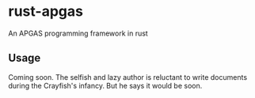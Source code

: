# rust-apgas
An APGAS programming framework in rust

## Usage 
Coming soon. The selfish and lazy author is reluctant to write documents during the Crayfish's infancy. But he says it would be soon.
